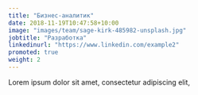 ```yaml
---
title: "Бизнес-аналитик"
date: 2018-11-19T10:47:58+10:00
image: "images/team/sage-kirk-485982-unsplash.jpg"
jobtitle: "Разработка"
linkedinurl: "https://www.linkedin.com/example2"
promoted: true
weight: 2
---
```


Lorem ipsum dolor sit amet, consectetur adipiscing elit,
<!--more-->


